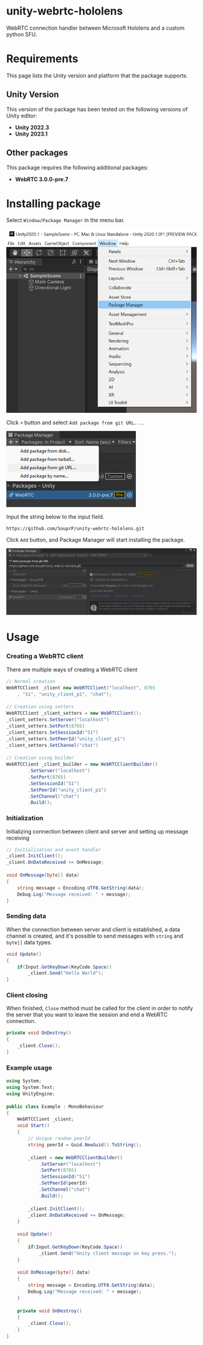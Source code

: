 # unity-webrtc-hololens

WebRTC connection handler between Microsoft Hololens and a custom python SFU.

# Requirements

This page lists the Unity version and platform that the package supports.

## Unity Version

This version of the package has been tested on the following versions
of Unity editor:

- **Unity 2022.3**
- **Unity 2023.1**

## Other packages

This package requires the following additional packages:

- **WebRTC 3.0.0-pre.7**

# Installing package

Select `Window/Package Manager` in the menu bar.

![Install Package Manager from menu bar](Documentation~/package_manager.png)

Click `+` button and select `Add package from git URL...`.

![Select add package from git url](Documentation~/add_from_git.png)

Input the string below to the input field.

```
https://github.com/SouprP/unity-webrtc-hololens.git
```

Click `Add` button, and Package Manager will start installing the package.

![Input webrtc package git URL](Documentation~/git_url.png)

# Usage

### Creating a WebRTC client

There are multiple ways of creating a WebRTC client

```csharp
// Normal creation
WebRTCClient _client new WebRTCClient("localhost", 8765
    , "S1", "unity_client_p1", "chat");

// Creation using setters
WebRTCClient _client_setters = new WebRTCClient();
_client_setters.SetServer("localhost")
_client_setters.SetPort(8765)
_client_setters.SetSessionId("S1")
_client_setters.SetPeerId("unity_client_p1")
_client_setters.SetChannel("chat")

// Creation using builder
WebRTCClient _client_builder = new WebRTCClientBuilder()
        .SetServer("localhost")
        .SetPort(8765)
        .SetSessionId("S1")
        .SetPeerId("unity_client_p1")
        .SetChannel("chat")
        .Build();
```

### Initialization

Initializing connection between client and server and setting up 
message receiving

```csharp
// Initialization and event handler
_client.InitClient();
_client.OnDataReceived += OnMessage;

void OnMessage(byte[] data)
{
    string message = Encoding.UTF8.GetString(data);
    Debug.Log("Message received: " + message);
}
```

### Sending data

When the connection between server and client is established, 
a data channel is created, and it's possible to send messages
with `string` and `byte[]` data types.

```csharp
void Update()
{
    if(Input.GetKeyDown(KeyCode.Space))
        _client.Send("Hello World");
}
```

### Client closing

When finished, `Close` method must be called for the client in
order to notify the server that you want to leave the session and
end a WebRTC connection.

```csharp
private void OnDestroy()
{
    _client.Close();
}
```

### Example usage

```csharp
using System;
using System.Text;
using UnityEngine;

public class Example : MonoBehaviour
{
    WebRTCClient _client;
    void Start()
    {
        // Unique random peerId
        string peerId = Guid.NewGuid().ToString();
        
        _client = new WebRTCClientBuilder()
            .SetServer("localhost")
            .SetPort(8765)
            .SetSessionId("S1")
            .SetPeerId(peerId)
            .SetChannel("chat")
            .Build();
        
        _client.InitClient();
        _client.OnDataReceived += OnMessage;
    }

    void Update()
    {
        if(Input.GetKeyDown(KeyCode.Space))
            _client.Send("Unity client message on key press.");
    }

    void OnMessage(byte[] data)
    {
        string message = Encoding.UTF8.GetString(data);
        Debug.Log("Message received: " + message);
    }

    private void OnDestroy()
    {
        _client.Close();
    }
}

```
